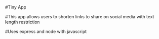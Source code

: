 #Tiny App

#This app allows users to shorten links to share on social media with text length restriction

#Uses express and node with javascript


